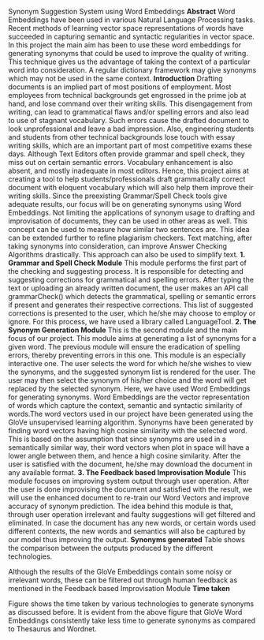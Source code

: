 Synonym Suggestion System using Word Embeddings
**Abstract**
Word Embeddings have been used in various Natural Language Processing tasks. Recent methods of learning vector space representations of words have succeeded in capturing semantic and syntactic regularities in vector space. In this project the main aim has been to use these word embeddings for generating synonyms that could be used to improve the quality of writing. This technique gives us the advantage of taking the context of a particular word into consideration. A regular dictionary framework may give synonyms which may not be used in the same context.
**Introduction**
Drafting documents is an implied part of most positions of employment. Most employees from technical backgrounds get engrossed in the prime job at hand, and lose command over their writing skills. This disengagement from writing, can lead to grammatical flaws and/or spelling errors and also lead to use of stagnant vocabulary. Such errors cause the drafted document to look unprofessional and leave a bad impression. Also, engineering students and students from other technical backgrounds lose touch with essay writing skills, which are an important part of most competitive exams these days. Although Text Editors often provide grammar and spell check, they miss out on certain semantic errors. Vocabulary enhancement is also absent, and mostly inadequate in most editors. Hence, this project aims at creating a tool to help students/professionals draft grammatically correct document with eloquent vocabulary which will also help them improve their writing skills. Since the preexisting Grammar/Spell Check tools give adequate results, our focus will be on generating synonyms using Word Embeddings. Not limiting the applications of synonym usage to drafting and improvisation of documents, they can be used in other areas as well. This concept can be used to measure how similar two sentences are. This idea can be extended further to refine plagiarism checkers. Text matching, after taking synonyms into consideration, can improve Answer Checking Algorithms drastically. This approach can also be used to simplify text.
**1. Grammar and Spell Check Module**
This module performs the first part of the checking and suggesting process. It is responsible for detecting and suggesting corrections for grammatical and spelling errors. After typing the text or uploading an already written document, the user makes an API call grammarCheck() which detects the grammatical, spelling or semantic errors if present and generates their respective corrections. This list of suggested corrections is presented to the user, which he/she may choose to employ or ignore. For this process, we have used a library called LanguageTool.
**2. The Synonym Generation Module** 
This is the second module and the main focus of our project. This module aims at generating a list of synonyms for a given word. The previous module will ensure the eradication of spelling errors, thereby preventing errors in this one. This module is an especially interactive one. The user selects the word for which he/she wishes to view the synonyms, and the suggested synonym list is rendered for the user. The user may then select the synonym of his/her choice and the word will get replaced by the selected synonym. Here, we have used Word Embeddings for generating synonyms. Word Embeddings are the vector representation of words which capture the context, semantic and syntactic similarity of words.The word vectors used in our project have been generated using the GloVe unsupervised learning algorithm. Synonyms have been generated by finding word vectors having high cosine similarity with the selected word. This is based on the assumption that since synonyms are used in a semantically similar way, their word vectors when plot in space will have a lower angle between them, and hence a high cosine similarity. After the user is satisfied with the document, he/she may download the document in any available format.
**3. The Feedback based Improvisation Module**
This module focuses on improving system output through user operation. After the user is done improvising the document and satisfied with the result, we will use the enhanced document to re-train our Word Vectors and improve accuracy of synonym prediction. The idea behind this module is that, through user operation irrelevant and faulty suggestions will get filtered and eliminated. In case the document has any new words, or certain words used different contexts, the new words and semantics will also be captured by our model thus improving the output.
**Synonyms generated**
Table shows the comparison between the outputs produced by the different technologies.

Although the results of the GloVe Embeddings contain some noisy or irrelevant words, these can be filtered out through human feedback as mentioned in the Feedback based Improvisation Module
**Time taken**

Figure shows the time taken by various technologies to generate synonyms as discussed before.
It is evident from the above figure that GloVe Word Embeddings consistently take less time to generate synonyms as compared to Thesaurus and Wordnet.
